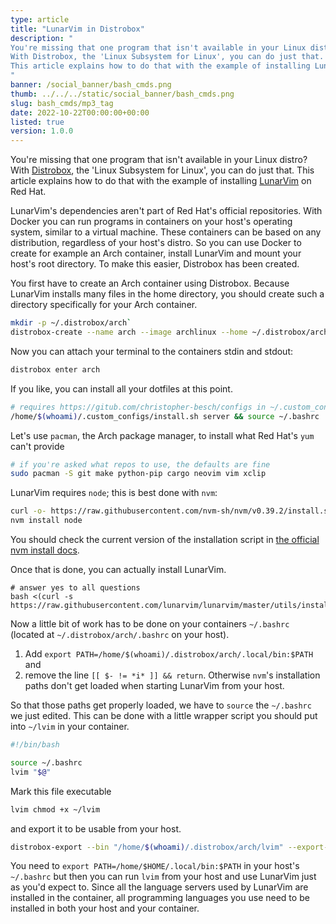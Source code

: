 ```yaml
---
type: article
title: "LunarVim in Distrobox"
description: "
You're missing that one program that isn't available in your Linux distro?
With Distrobox, the 'Linux Subsystem for Linux', you can do just that.
This article explains how to do that with the example of installing LunarVim on Red Hat.
"
banner: /social_banner/bash_cmds.png
thumb: ../../../static/social_banner/bash_cmds.png
slug: bash_cmds/mp3_tag
date: 2022-10-22T00:00:00+00:00
listed: true
version: 1.0.0
---
```


You're missing that one program that isn't available in your Linux distro?
With [Distrobox](https://distrobox.privatedns.org), the 'Linux Subsystem for Linux', you can do just that.
This article explains how to do that with the example of installing [LunarVim](https://www.lunarvim.org) on Red Hat.

LunarVim's dependencies aren't part of Red Hat's official repositories.
With Docker you can run programs in containers on your host's operating system, similar to a virtual machine.
These containers can be based on any distribution, regardless of your host's distro.
So you can use Docker to create for example an Arch container, install LunarVim and mount your host's root directory.
To make this easier, Distrobox has been created.

You first have to create an Arch container using Distrobox.
Because LunarVim installs many files in the home directory, you should create such a directory specifically for your Arch container.
```bash
mkdir -p ~/.distrobox/arch`
distrobox-create --name arch --image archlinux --home ~/.distrobox/arch
```

Now you can attach your terminal to the containers stdin and stdout:
```bash
distrobox enter arch
```

If you like, you can install all your dotfiles at this point.
```bash
# requires https://gitub.com/christopher-besch/configs in ~/.custom_configs
/home/$(whoami)/.custom_configs/install.sh server && source ~/.bashrc
```

Let's use `pacman`, the Arch package manager, to install what Red Hat's `yum` can't provide
```bash
# if you're asked what repos to use, the defaults are fine
sudo pacman -S git make python-pip cargo neovim vim xclip
```
LunarVim requires `node`;
this is best done with `nvm`:
```bash
curl -o- https://raw.githubusercontent.com/nvm-sh/nvm/v0.39.2/install.sh | bash && source ~/.bashrc
nvm install node
```
You should check the current version of the installation script in [the official nvm install docs](https://github.com/nvm-sh/nvm#install--update-script).

Once that is done, you can actually install LunarVim.
```
# answer yes to all questions
bash <(curl -s https://raw.githubusercontent.com/lunarvim/lunarvim/master/utils/installer/install.sh)
```

Now a little bit of work has to be done on your containers `~/.bashrc` (located at `~/.distrobox/arch/.bashrc` on your host).
1. Add `export PATH=/home/$(whoami)/.distrobox/arch/.local/bin:$PATH` and
2. remove the line `[[ $- != *i* ]] && return`.
   Otherwise `nvm`'s installation paths don't get loaded when starting LunarVim from your host.

So that those paths get properly loaded, we have to `source` the `~/.bashrc` we just edited.
This can be done with a little wrapper script you should put into `~/lvim` in your container.
```bash
#!/bin/bash

source ~/.bashrc
lvim "$@"
```
Mark this file executable
```bash
lvim chmod +x ~/lvim
```
and export it to be usable from your host.
```bash
distrobox-export --bin "/home/$(whoami)/.distrobox/arch/lvim" --export-path "/home/$(whoami)/.local/bin"
```

You need to `export PATH=/home/$HOME/.local/bin:$PATH` in your host's `~/.bashrc` but then you can run `lvim` from your host and use LunarVim just as you'd expect to.
Since all the language servers used by LunarVim are installed in the container, all programming languages you use need to be installed in both your host and your container.

